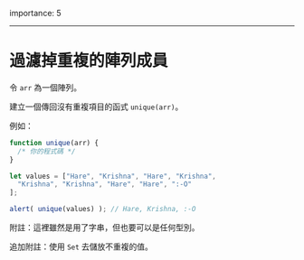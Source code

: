 importance: 5

---

# 過濾掉重複的陣列成員

令 `arr` 為一個陣列。

建立一個傳回沒有重複項目的函式 `unique(arr)`。

例如：

```js
function unique(arr) {
  /* 你的程式碼 */
}

let values = ["Hare", "Krishna", "Hare", "Krishna",
  "Krishna", "Krishna", "Hare", "Hare", ":-O"
];

alert( unique(values) ); // Hare, Krishna, :-O
```

附註：這裡雖然是用了字串，但也要可以是任何型別。

追加附註：使用 `Set` 去儲放不重複的值。

